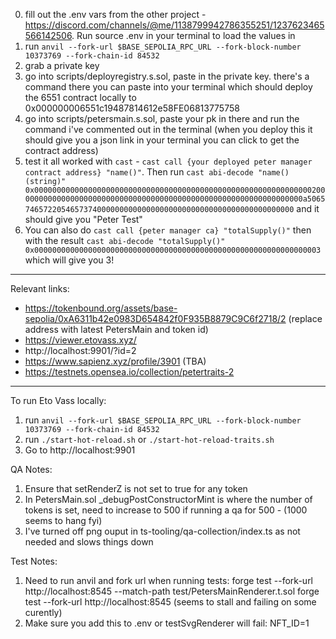0. fill out the .env vars from the other project - https://discord.com/channels/@me/1138799942786355251/1237623465566142506. Run source .env in your terminal to load the values in
1. run `anvil --fork-url $BASE_SEPOLIA_RPC_URL --fork-block-number 10373769 --fork-chain-id 84532`
2. grab a private key
3. go into scripts/deployregistry.s.sol, paste in the private key. there's a command there you can paste into your terminal which should deploy the 6551 contract locally to 0x000000006551c19487814612e58FE06813775758
4. go into scripts/petersmain.s.sol, paste your pk in there and run the command i've commented out in the terminal (when you deploy this it should give you a json link in your terminal you can click to get the contract address)
5. test it all worked with `cast` - `cast call {your deployed peter manager contract address} "name()"`. Then run `cast abi-decode "name()(string)" 0x0000000000000000000000000000000000000000000000000000000000000020000000000000000000000000000000000000000000000000000000000000000a5065746572205465737400000000000000000000000000000000000000000000` and it should give you "Peter Test"
6. You can also do `cast call {peter manager ca} "totalSupply()"` then with the result `cast abi-decode "totalSupply()" 0x0000000000000000000000000000000000000000000000000000000000000003` which will give you 3!

---

Relevant links:

* https://tokenbound.org/assets/base-sepolia/0xA6311b42e0983D654842f0F935B8879C9C6f2718/2 (replace address with latest PetersMain and token id)
* https://viewer.etovass.xyz/
* http://localhost:9901/?id=2
* https://www.sapienz.xyz/profile/3901 (TBA)
* https://testnets.opensea.io/collection/petertraits-2

---

To run Eto Vass locally:

1. run `anvil --fork-url $BASE_SEPOLIA_RPC_URL --fork-block-number 10373769 --fork-chain-id 84532`
2. run `./start-hot-reload.sh` or `./start-hot-reload-traits.sh`
3. Go to http://localhost:9901


QA Notes:

1. Ensure that setRenderZ is not set to true for any token
2. In PetersMain.sol _debugPostConstructorMint is where the number of tokens is set, need to increase to 500 if running a qa for 500 - (1000 seems to hang fyi)
3. I've turned off png ouput in ts-tooling/qa-collection/index.ts as not needed and slows things down


Test Notes:

1. Need to run anvil and fork url when running tests: 
    forge test --fork-url http://localhost:8545 --match-path test/PetersMainRenderer.t.sol
    forge test --fork-url http://localhost:8545 (seems to stall and failing on some curently)
2. Make sure you add this to .env or testSvgRenderer will fail: NFT_ID=1